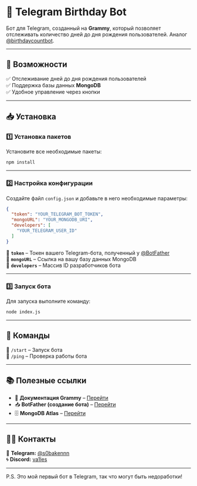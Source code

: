 # 🎉 Telegram Birthday Bot

Бот для Telegram, созданный на **Grammy**, который позволяет отслеживать количество дней до дня рождения пользователей. Аналог [@birthdaycountbot](https://t.me/birthdaycountbot).

---

## 📌 Возможности
✅ Отслеживание дней до дня рождения пользователей  
✅ Поддержка базы данных **MongoDB**  
✅ Удобное управление через кнопки  

---

## 📥 Установка

### 1️⃣ Установка пакетов
Установите все необходимые пакеты:
```sh
npm install
```

---

### 2️⃣ Настройка конфигурации
Создайте файл `config.json` и добавьте в него необходимые параметры:
```json
{
  "token": "YOUR_TELEGRAM_BOT_TOKEN",
  "mongoURL": "YOUR_MONGODB_URI",
  "developers": [
    "YOUR_TELEGRAM_USER_ID"
  ]
}
```
🔹 **`token`** – Токен вашего Telegram-бота, полученный у [@BotFather](https://t.me/BotFather)  
🔹 **`mongoURL`** – Ссылка на вашу базу данных MongoDB  
🔹 **`developers`** – Массив ID разработчиков бота  

---

### 3️⃣ Запуск бота
Для запуска выполните команду:
```sh
node index.js
```

---

## 🚀 Команды
🔹 `/start` – Запуск бота  
🔹 `/ping` – Проверка работы бота  

---

## 📚 Полезные ссылки
- 📑 **Документация Grammy** – [Перейти](https://grammy.dev/)
- 📥 **BotFather (создание бота)** – [Перейти](https://t.me/BotFather)
- 🗄️ **MongoDB Atlas** – [Перейти](https://www.mongodb.com/atlas/database)

---

## 👨‍💻 Контакты
📩 **Telegram:** [@s0bakennn](https://t.me/s0bakennn)<br>
🌀 **Discord:** [va1les](https://discord.com/users/550336142160035840)

---

P.S. Это мой первый бот в Telegram, так что могут быть недоработки!